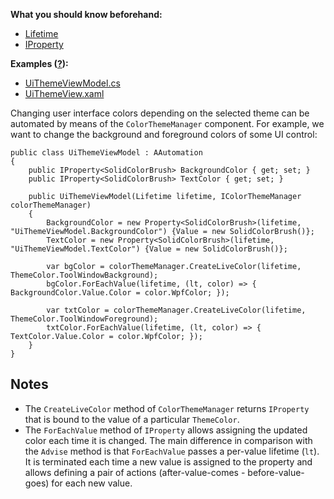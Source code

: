 [//]: # (title: Work with Color Themes)

**What you should know beforehand:**
* [Lifetime](WorkWithLifetime.md)
* [IProperty](WorkWithIProperty.md)

**Examples ([?](HowTo_HowTo.md#sample-solution)):**
* [UiThemeViewModel.cs](https://github.com/JetBrains/sample-resharper-plugin/blob/master/SampleReSharperPlugin/src/UiThemes/Ui/UiThemeViewModel.cs)
* [UiThemeView.xaml](https://github.com/JetBrains/sample-resharper-plugin/blob/master/SampleReSharperPlugin/src/UiThemes/Ui/UiThemeView.xaml)

Changing user interface colors depending on the selected theme can be automated by means of the `ColorThemeManager` component. For example, we want to change the background and foreground colors of some UI control:
```
public class UiThemeViewModel : AAutomation
{
    public IProperty<SolidColorBrush> BackgroundColor { get; set; }
    public IProperty<SolidColorBrush> TextColor { get; set; }
 
    public UiThemeViewModel(Lifetime lifetime, IColorThemeManager colorThemeManager)
    {
        BackgroundColor = new Property<SolidColorBrush>(lifetime, "UiThemeViewModel.BackgroundColor") {Value = new SolidColorBrush()};
        TextColor = new Property<SolidColorBrush>(lifetime, "UiThemeViewModel.TextColor") {Value = new SolidColorBrush()};
 
        var bgColor = colorThemeManager.CreateLiveColor(lifetime, ThemeColor.ToolWindowBackground);
        bgColor.ForEachValue(lifetime, (lt, color) => { BackgroundColor.Value.Color = color.WpfColor; });
 
        var txtColor = colorThemeManager.CreateLiveColor(lifetime, ThemeColor.ToolWindowForeground);
        txtColor.ForEachValue(lifetime, (lt, color) => { TextColor.Value.Color = color.WpfColor; });
    }
}
```

## Notes
* The `CreateLiveColor` method of `ColorThemeManager` returns `IProperty` that is bound to the value of a particular `ThemeColor`.
* The `ForEachValue` method of `IProperty` allows assigning the updated color each time it is changed. The main difference in comparison with the `Advise` method is that `ForEachValue` passes a per-value lifetime (`lt`). It is terminated each time a new value is assigned to the property and allows defining a pair of actions (after-value-comes - before-value-goes) for each new value. 